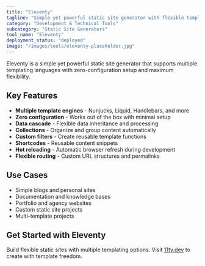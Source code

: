 ```yaml
---
title: "Eleventy"
tagline: "Simple yet powerful static site generator with flexible templating"
category: "Development & Technical Tools"
subcategory: "Static Site Generators"
tool_name: "Eleventy"
deployment_status: "deployed"
image: "/images/tools/eleventy-placeholder.jpg"
---
```

Eleventy is a simple yet powerful static site generator that supports multiple templating languages with zero-configuration setup and maximum flexibility.

## Key Features

- **Multiple template engines** - Nunjucks, Liquid, Handlebars, and more
- **Zero configuration** - Works out of the box with minimal setup
- **Data cascade** - Flexible data inheritance and processing
- **Collections** - Organize and group content automatically
- **Custom filters** - Create reusable template functions
- **Shortcodes** - Reusable content snippets
- **Hot reloading** - Automatic browser refresh during development
- **Flexible routing** - Custom URL structures and permalinks

## Use Cases

- Simple blogs and personal sites
- Documentation and knowledge bases
- Portfolio and agency websites
- Custom static site projects
- Multi-template projects

## Get Started with Eleventy

Build flexible static sites with multiple templating options. Visit [11ty.dev](https://11ty.dev) to create with template freedom.